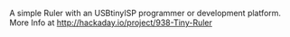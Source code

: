 A simple Ruler with an USBtinyISP programmer or development platform.
More Info at http://hackaday.io/project/938-Tiny-Ruler
